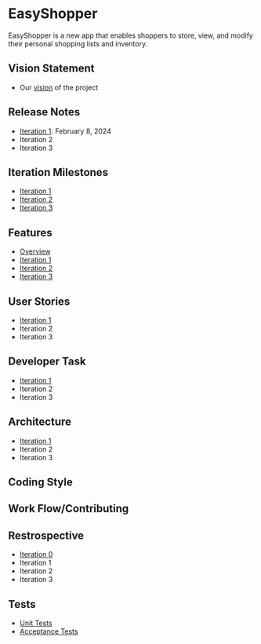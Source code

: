 # EasyShopper
EasyShopper is a new app that enables shoppers to store, view, and modify their personal shopping lists and inventory. 

## Vision Statement
- Our [vision](https://code.cs.umanitoba.ca/comp3350-winter2024/lethalcompany-a01-13/-/blob/main/Documents/VisionStatement.md) of the project

## Release Notes
- [Iteration 1](https://code.cs.umanitoba.ca/comp3350-winter2024/lethalcompany-a01-13/-/blob/main/Documents/Iteration%201/Iteration_1_Release_Notes.md): February 8, 2024
- Iteration 2
- Iteration 3

## Iteration Milestones 
- [Iteration 1](https://code.cs.umanitoba.ca/comp3350-winter2024/lethalcompany-a01-13/-/milestones/11#tab-issues)
- [Iteration 2](https://code.cs.umanitoba.ca/comp3350-winter2024/lethalcompany-a01-13/-/milestones/12#tab-issues)
- [Iteration 3](https://code.cs.umanitoba.ca/comp3350-winter2024/lethalcompany-a01-13/-/milestones/13#tab-issues)

## Features
- [Overview](https://code.cs.umanitoba.ca/comp3350-winter2024/lethalcompany-a01-13/-/issues/?sort=created_date&state=opened&label_name%5B%5D=Feature&first_page_size=20)
- [Iteration 1](https://code.cs.umanitoba.ca/comp3350-winter2024/lethalcompany-a01-13/-/issues/?sort=created_date&state=opened&label_name%5B%5D=Feature&milestone_title=Iteration%201&first_page_size=20)
- [Iteration 2](https://code.cs.umanitoba.ca/comp3350-winter2024/lethalcompany-a01-13/-/issues/?sort=created_date&state=opened&label_name%5B%5D=Feature&milestone_title=Iteration%202&first_page_size=20) 
- [Iteration 3](https://code.cs.umanitoba.ca/comp3350-winter2024/lethalcompany-a01-13/-/issues/?sort=created_date&state=opened&label_name%5B%5D=Feature&milestone_title=Iteration%203&first_page_size=20)

## User Stories
- [Iteration 1](https://code.cs.umanitoba.ca/comp3350-winter2024/lethalcompany-a01-13/-/issues/?sort=created_date&state=opened&label_name%5B%5D=User%20Stories&milestone_title=Iteration%201&first_page_size=20)
- Iteration 2
- Iteration 3

## Developer Task
- [Iteration 1](https://code.cs.umanitoba.ca/comp3350-winter2024/lethalcompany-a01-13/-/issues/?sort=created_date&state=opened&label_name%5B%5D=Dev%20Task&milestone_title=Iteration%201&first_page_size=20)
- Iteration 2
- Iteration 3

## Architecture
- [Iteration 1](https://code.cs.umanitoba.ca/comp3350-winter2024/lethalcompany-a01-13/-/blob/main/Documents/Iteration%201/Iteration%201%20Architecture%20Diagram%20Final.md)
- Iteration 2
- Iteration 3

## Coding Style 

## Work Flow/Contributing

## Restrospective 
- [Iteration 0](https://code.cs.umanitoba.ca/comp3350-winter2024/lethalcompany-a01-13/-/blob/main/Documents/Iteration0Retrospective.md)
- Iteration 1
- Iteration 2
- Iteration 3

## Tests
- [Unit Tests](https://code.cs.umanitoba.ca/comp3350-winter2024/lethalcompany-a01-13/-/blob/main/app/src/test/java/com/example/easyshopper/AllUnitTests.java?ref_type=heads)
- [Acceptance Tests](https://code.cs.umanitoba.ca/comp3350-winter2024/lethalcompany-a01-13/-/blob/main/app/src/androidTest/java/com/example/easyshopper/AllAcceptanceTests.java?ref_type=heads)
